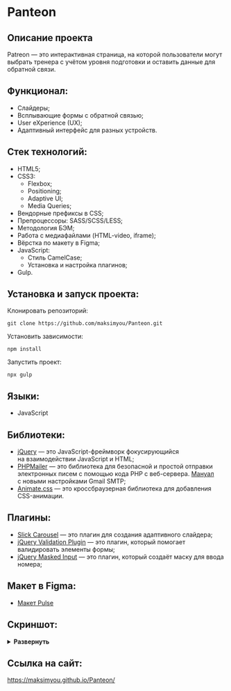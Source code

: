 # Panteon


## Описание проекта
Patreon — это интерактивная страница, на которой пользователи могут выбрать тренера с учётом уровня подготовки и оставить данные для обратной связи.

## Функционал:
- Слайдеры;
- Всплывающие формы с обратной связью;
- User eXperience (UX);
- Адаптивный интерфейс для разных устройств.

## Стек технологий:
- HTML5;
- CSS3:
  - Flexbox;
  - Positioning;
  - Adaptive UI;
  - Media Queries;
- Вендорные префиксы в CSS;
- Препроцессоры: SASS/SCSS/LESS;
- Методология БЭМ;
- Работа с медиафайлами (HTML-video, iframe);
- Вёрстка по макету в Figma;
- JavaScript:
  - Стиль CamelCase;
  - Установка и настройка плагинов;
- Gulp.

## Установка и запуск проекта:
Клонировать репозиторий:

    git clone https://github.com/maksimyou/Panteon.git

Установить зависимости:

    npm install

Запустить проект:

    npx gulp

## Языки:
- JavaScript

## Библиотеки:
- [jQuery](https://jquery.com/) — это JavaScript-фреймворк фокусирующийся на взаимодействии JavaScript и HTML;
- [PHPMailer](https://github.com/PHPMailer/PHPMailer) — это библиотека для безопасной и простой отправки электронных писем с помощью кода PHP с веб-сервера. [Мануал](https://youtu.be/mte7LroYd74) с новыми настройками Gmail SMTP;
- [Animate.css](https://animate.style/) — это кроссбраузерная библиотека для добавления CSS-анимации.

## Плагины:
- [Slick Carousel](http://kenwheeler.github.io/slick/) — это плагин для создания адаптивного слайдера;
- [jQuery Validation Plugin](https://jqueryvalidation.org/) — это плагин, который помогает валидировать элементы формы;
- [jQuery Masked Input](https://plugins.jquery.com/maskedinput/) — это плагин, который создаёт маску для ввода номера;




## Макет в Figma:
- [Макет Pulse](https://www.figma.com/file/IWiwRJWS10tV57hGJCroFb/Panteon-~12000-16000?t=GgA3ZU0HrbfSr0Ne-6)

## Скриншот:
<details><summary><b>Развернуть</b></summary>

![Panteon](https://user-images.githubusercontent.com/93248333/214223755-8bd6dbfb-fb7e-4e8d-a452-9ac349da4d89.png)(https://maksimyou.github.io/Panteon/)

</details>

## Ссылка на сайт:
https://maksimyou.github.io/Panteon/
